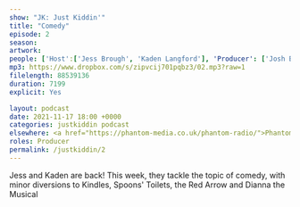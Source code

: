```yaml
---
show: "JK: Just Kiddin'"
title: "Comedy"
episode: 2
season: 
artwork: 
people: ['Host':['Jess Brough', 'Kaden Langford'], 'Producer': ['Josh Brunning']]
mp3: https://www.dropbox.com/s/zipvcij701pqbz3/02.mp3?raw=1
filelength: 88539136
duration: 7199
explicit: Yes

layout: podcast
date: 2021-11-17 18:00 +0000
categories: justkiddin podcast
elsewhere: <a href="https://phantom-media.co.uk/phantom-radio/">Phantom Media</a>
roles: Producer
permalink: /justkiddin/2
---
```


Jess and Kaden are back! This week, they tackle the topic of comedy, with minor diversions to Kindles, Spoons' Toilets, the Red Arrow and Dianna the Musical

